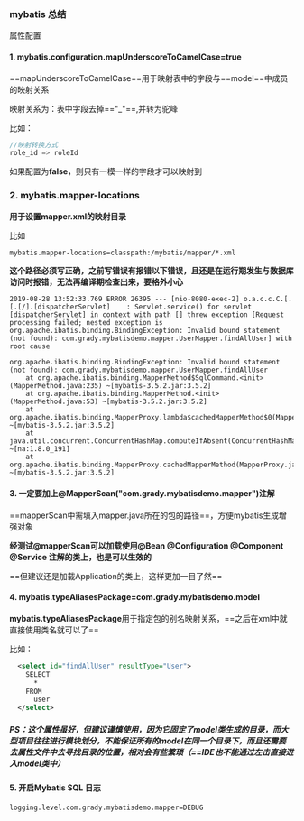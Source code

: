 ### mybatis 总结



属性配置

#### 1. mybatis.configuration.mapUnderscoreToCamelCase=true

==mapUnderscoreToCamelCase==用于映射表中的字段与==model==中成员的映射关系

映射关系为：表中字段去掉=="_"==,并转为驼峰

比如：

```java
//映射转换方式
role_id => roleId
```

如果配置为**false**，则只有一模一样的字段才可以映射到





### 2. mybatis.mapper-locations

**用于设置mapper.xml的映射目录**

比如

```properties
mybatis.mapper-locations=classpath:/mybatis/mapper/*.xml
```

**这个路径必须写正确，之前写错误有报错以下错误，且还是在运行期发生与数据库访问时报错，无法再编译期检查出来，要格外小心**

```text
2019-08-28 13:52:33.769 ERROR 26395 --- [nio-8080-exec-2] o.a.c.c.C.[.[.[/].[dispatcherServlet]    : Servlet.service() for servlet [dispatcherServlet] in context with path [] threw exception [Request processing failed; nested exception is org.apache.ibatis.binding.BindingException: Invalid bound statement (not found): com.grady.mybatisdemo.mapper.UserMapper.findAllUser] with root cause

org.apache.ibatis.binding.BindingException: Invalid bound statement (not found): com.grady.mybatisdemo.mapper.UserMapper.findAllUser
	at org.apache.ibatis.binding.MapperMethod$SqlCommand.<init>(MapperMethod.java:235) ~[mybatis-3.5.2.jar:3.5.2]
	at org.apache.ibatis.binding.MapperMethod.<init>(MapperMethod.java:53) ~[mybatis-3.5.2.jar:3.5.2]
	at org.apache.ibatis.binding.MapperProxy.lambda$cachedMapperMethod$0(MapperProxy.java:61) ~[mybatis-3.5.2.jar:3.5.2]
	at java.util.concurrent.ConcurrentHashMap.computeIfAbsent(ConcurrentHashMap.java:1660) ~[na:1.8.0_191]
	at org.apache.ibatis.binding.MapperProxy.cachedMapperMethod(MapperProxy.java:61) ~[mybatis-3.5.2.jar:3.5.2]
```



#### 3. 一定要加上@MapperScan("com.grady.mybatisdemo.mapper")注解

==mapperScan中需填入mapper.java所在的包的路径==，方便mybatis生成增强对象

**经测试@mapperScan可以加载使用@Bean @Configuration @Component @Service 注解的类上，也是可以生效的**

==但建议还是加载Application的类上，这样更加一目了然==



#### 4. mybatis.typeAliasesPackage=com.grady.mybatisdemo.model

**mybatis.typeAliasesPackage**用于指定包的别名映射关系，==之后在xml中就直接使用类名就可以了==

比如：

```xml
  <select id="findAllUser" resultType="User">
    SELECT
      *
    FROM
      user
  </select>
```



##### PS：这个属性虽好，但建议谨慎使用，因为它固定了model类生成的目录，而大型项目往往进行模块划分，不能保证所有的model在同一个目录下，而且还需要去属性文件中去寻找目录的位置，相对会有些繁琐（==IDE也不能通过左击直接进入model类中）



#### 5. 开启Mybatis SQL 日志

```properties
logging.level.com.grady.mybatisdemo.mapper=DEBUG
```

